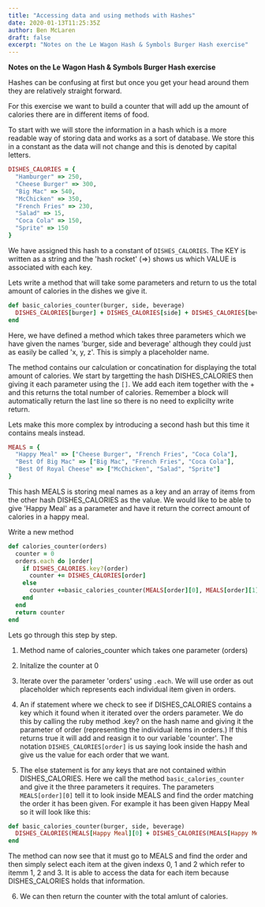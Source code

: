 ```yaml
---
title: "Accessing data and using methods with Hashes"
date: 2020-01-13T11:25:35Z
author: Ben McLaren
draft: false
excerpt: "Notes on the Le Wagon Hash & Symbols Burger Hash exercise"
---
```


**Notes on the Le Wagon Hash & Symbols Burger Hash exercise**

Hashes can be confusing at first but once you get your head around them they are relatively straight forward.

For this exercise we want to build a counter that will add up the amount of calories there are in different items of food.

To start with we will store the information in a hash which is a more readable way of storing data and works as a sort of database. We store this in a constant as the data will not change and this is denoted by capital letters.

``` ruby
DISHES_CALORIES = {
  "Hamburger" => 250,
  "Cheese Burger" => 300,
  "Big Mac" => 540,
  "McChicken" => 350,
  "French Fries" => 230,
  "Salad" => 15,
  "Coca Cola" => 150,
  "Sprite" => 150
}
```

We have assigned this hash to a constant of `DISHES_CALORIES`. The KEY is written as a string and the 'hash rocket' (=>) shows us which VALUE is associated with each key.

Lets write a method that will take some parameters and return to us the total amount of calories in the dishes we give it.

``` ruby
def basic_calories_counter(burger, side, beverage)
  DISHES_CALORIES[burger] + DISHES_CALORIES[side] + DISHES_CALORIES[beverage]
end
```
Here, we have defined a method which takes three parameters which we have given the names 'burger, side and beverage' although they could just as easily be called 'x, y, z'. This is simply a placeholder name.

The method contains our calculation or concatination for displaying the total amount of calories. We start by targetting the hash DISHES_CALORIES then giving it each parameter using the `[]`. We add each item together with the + and this returns the total number of calories. Remember a block will automatically return the last line so there is no need to explicilty write return.

Lets make this more complex by introducing a second hash but this time it contains meals instead.

``` ruby
MEALS = {
  "Happy Meal" => ["Cheese Burger", "French Fries", "Coca Cola"],
  "Best Of Big Mac" => ["Big Mac", "French Fries", "Coca Cola"],
  "Best Of Royal Cheese" => ["McChicken", "Salad", "Sprite"]
}
```

This hash MEALS is storing meal names as a key and an array of items from the other hash DISHES_CALORIES as the value. We would like to be able to give 'Happy Meal' as a parameter and have it return the correct amount of calories in a happy meal.

Write a new method

``` ruby
def calories_counter(orders)
  counter = 0
  orders.each do |order|
    if DISHES_CALORIES.key?(order)
      counter += DISHES_CALORIES[order]
    else
      counter +=basic_calories_counter(MEALS[order][0], MEALS[order][1], MEALS[order][2])
    end
  end
  return counter
end
```
Lets go through this step by step.

1. Method name of calories_counter which takes one parameter (orders)

2. Initalize the counter at 0

3. Iterate over the parameter 'orders' using `.each`. We will use order as out placeholder which represents each individual item given in orders.

4. An if statement where we check to see if DISHES_CALORIES contains a key which it found when it iterated over the orders parameter. We do this by calling the ruby method .key? on the hash name and giving it the parameter of order (representing the individual items in orders.) If this returns true it will add and reasign it to our variable 'counter'. The notation `DISHES_CALORIES[order]` is us saying look inside the hash and give us the value for each order that we want.

5. The else statement is for any keys that are not contained within DISHES_CALORIES. Here we call the method `basic_calories_counter` and give it the three parameters it requires. The parameters `MEALS[order][0]` tell it to look inside MEALS and find the order matching the order it has been given. For example it has been given Happy Meal so it will look like this:

``` ruby
def basic_calories_counter(burger, side, beverage)
  DISHES_CALORIES(MEALS[Happy Meal][0] + DISHES_CALORIES(MEALS[Happy Meal][1] + DISHES_CALORIES(MEALS[Happy Meal][2]
end
```
The method can now see that it must go to MEALS and find the order and then simply select each item at the given indexs 0, 1 and 2 which refer to itemm 1, 2 and 3. It is able to access the data for each item because DISHES_CALORIES holds that information.

6. We can then return the counter with the total amlunt of calories.






